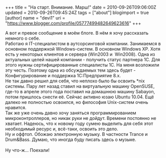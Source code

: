 +++
title = "На старт. Внимание. Марш!"
date = 2010-09-26T09:06:00Z
updated = 2010-09-26T09:45:24Z
tags = ["about"]
blogimport = true 
[author]
	name = "devi1"
	uri = "https://www.blogger.com/profile/05777499482649623616"
+++

А вот и превое сообщение в моём блоге. В нём я хочу рассказать немного о себе.<br />Работаю я IT-специалистом в аутсорсинговой компании. Занимаемся в основном поддержкой Windows-систем. В основном Windows XP. Хотя есть у некоторых клиентов и сервера (Win2003 и &nbsp;Win2008). Одна из актуальных целей нашей компании - получить статус партнера 1С. Для этого нужны сертифицированные специалисты 1С. На меня возложили эту честь. Поэтому одна из обсуждаемых тем здесь будет - Конфигурирование и поддержка 1С:Предприятие 8.х.<br />Не так давно решил для себя, что неплохо было бы освоить *nix системы. Пару лет назад ставил на виртуальную машину OpenSUSE, где-то в апреле этого года поставил на домашнюю машину Sabayon, потом пришлось снести её. Сейчас активно юзаю Ubuntu 10.04. Ещё далеко не полностью освоился, но философия Unix-систем очень нравится.<br />Так же уже очень давно хочу заняться программированием микроконтроллеров, но никак руки не дойдут. Времени постоянно не хватает. Надеюсь, что к новому году сумею выделить для себя этот необходимый ресурс и, всё-таки, освоить это дело.<br />Ну и оффтоп. Обожаю электронную музыку. В частности Trance и Drum&amp;Bass. Думаю, что иногда буду писать здесь о музыке.<br /><br />Ну что-ж... Поехали!
